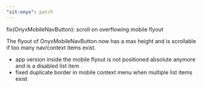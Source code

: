 ```yaml
---
"sit-onyx": patch
---
```


fix(OnyxMobileNavButton): scroll on overflowing mobile flyout

The flyout of OnyxMobileNavButton now has a max height and is scrollable if too many nav/context items exist.

- app version inside the mobile flyout is not positioned absolute anymore and is a disabled list item
- fixed duplicate border in mobile context menu when multiple list items exist

